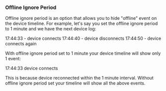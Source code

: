 ### Offline Ignore Period

Offline ignore period is an option that allows you to hide "offline" event on the device timeline. For example, 
let's say you set the offline ignore period to 1 minute and we have the next device log:

17:44:33 - device connects
17:44:40 - device disconnects
17:44:50 - device connects again

With offline ignore period set to 1 minute your device timeline will show only 1 event:
 
17:44:33 device connects

This is because device reconnected within the 1 minute interval. 
Without offline ignore period set your timeline will show all the above events. 